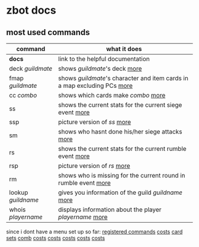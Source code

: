 # zbot docs

## most used commands

| command | what it does |
|--|--|
| **docs** | link to the helpful documentation |
| deck _guildmate_ | shows _guildmate_'s deck [more](deck-building) |
| fmap _guildmate_ | shows _guildmate_'s character and item cards in a map excluding PCs [more](deck-building) |
| cc _combo_ | shows which cards make _combo_ [more](combo-recipes) |
| ss | shows the current stats for the current siege event [more](siege) |
| ssp | picture version of _ss_ [more](siege) |
| sm | shows who hasnt done his/her siege attacks [more](siege) |
| rs | shows the current stats for the current rumble event [more](rumble) |
| rsp | picture version of _rs_ [more](rumble) |
| rm | shows who is missing for the current round in rumble event [more](rumble) |
| lookup _guildname_ | gives you information of the guild _guildname_ [more](looking-up-stuff) |
| whois _playername_ | displays information about the player _playername_ [more](looking-up-stuff) |


since i dont have a menu set up so far:
[registered commands](registered-commands)
[costs](costs)
[card sets](card-sets)
[comb](costs)
[costs](costs)
[costs](costs)
[costs](costs)
[costs](costs)
[costs](costs)

<!--stackedit_data:
eyJoaXN0b3J5IjpbMTk2MDIwNzEzLC0xMjA5OTMyMzA5LDU5Nz
A2MzI5MywxOTI0MjI5MDMyLDEyODI4MzUwMzAsMTk2Mzc2ODQ0
MywxNDk0MjU1NjE0LC0yMDYwMTM3NTEzXX0=
-->